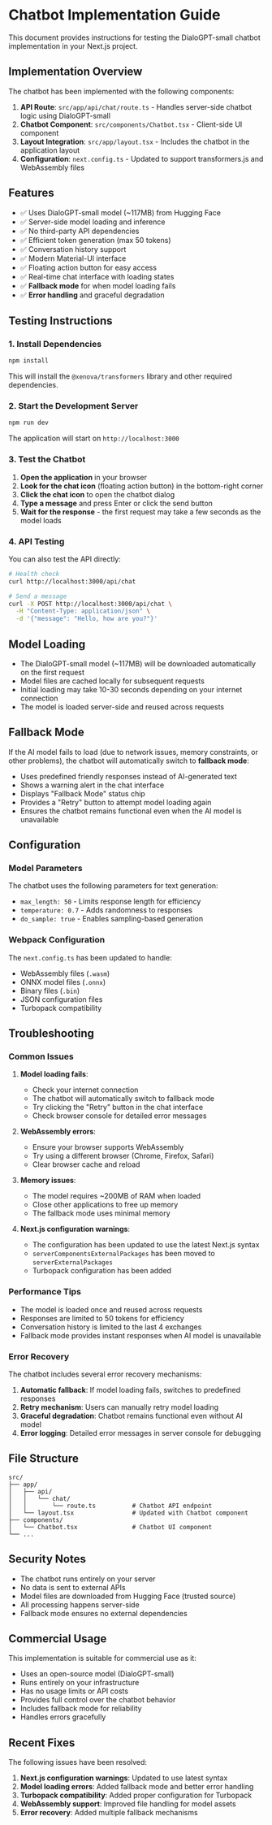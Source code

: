 # Chatbot Implementation Guide

This document provides instructions for testing the DialoGPT-small chatbot implementation in your Next.js project.

## Implementation Overview

The chatbot has been implemented with the following components:

1. **API Route**: `src/app/api/chat/route.ts` - Handles server-side chatbot logic using DialoGPT-small
2. **Chatbot Component**: `src/components/Chatbot.tsx` - Client-side UI component
3. **Layout Integration**: `src/app/layout.tsx` - Includes the chatbot in the application layout
4. **Configuration**: `next.config.ts` - Updated to support transformers.js and WebAssembly files

## Features

- ✅ Uses DialoGPT-small model (~117MB) from Hugging Face
- ✅ Server-side model loading and inference
- ✅ No third-party API dependencies
- ✅ Efficient token generation (max 50 tokens)
- ✅ Conversation history support
- ✅ Modern Material-UI interface
- ✅ Floating action button for easy access
- ✅ Real-time chat interface with loading states
- ✅ **Fallback mode** for when model loading fails
- ✅ **Error handling** and graceful degradation

## Testing Instructions

### 1. Install Dependencies

```bash
npm install
```

This will install the `@xenova/transformers` library and other required dependencies.

### 2. Start the Development Server

```bash
npm run dev
```

The application will start on `http://localhost:3000`

### 3. Test the Chatbot

1. **Open the application** in your browser
2. **Look for the chat icon** (floating action button) in the bottom-right corner
3. **Click the chat icon** to open the chatbot dialog
4. **Type a message** and press Enter or click the send button
5. **Wait for the response** - the first request may take a few seconds as the model loads

### 4. API Testing

You can also test the API directly:

```bash
# Health check
curl http://localhost:3000/api/chat

# Send a message
curl -X POST http://localhost:3000/api/chat \
  -H "Content-Type: application/json" \
  -d '{"message": "Hello, how are you?"}'
```

## Model Loading

- The DialoGPT-small model (~117MB) will be downloaded automatically on the first request
- Model files are cached locally for subsequent requests
- Initial loading may take 10-30 seconds depending on your internet connection
- The model is loaded server-side and reused across requests

## Fallback Mode

If the AI model fails to load (due to network issues, memory constraints, or other problems), the chatbot will automatically switch to **fallback mode**:

- Uses predefined friendly responses instead of AI-generated text
- Shows a warning alert in the chat interface
- Displays "Fallback Mode" status chip
- Provides a "Retry" button to attempt model loading again
- Ensures the chatbot remains functional even when the AI model is unavailable

## Configuration

### Model Parameters

The chatbot uses the following parameters for text generation:
- `max_length: 50` - Limits response length for efficiency
- `temperature: 0.7` - Adds randomness to responses
- `do_sample: true` - Enables sampling-based generation

### Webpack Configuration

The `next.config.ts` has been updated to handle:
- WebAssembly files (`.wasm`)
- ONNX model files (`.onnx`)
- Binary files (`.bin`)
- JSON configuration files
- Turbopack compatibility

## Troubleshooting

### Common Issues

1. **Model loading fails**: 
   - Check your internet connection
   - The chatbot will automatically switch to fallback mode
   - Try clicking the "Retry" button in the chat interface
   - Check browser console for detailed error messages

2. **WebAssembly errors**: 
   - Ensure your browser supports WebAssembly
   - Try using a different browser (Chrome, Firefox, Safari)
   - Clear browser cache and reload

3. **Memory issues**: 
   - The model requires ~200MB of RAM when loaded
   - Close other applications to free up memory
   - The fallback mode uses minimal memory

4. **Next.js configuration warnings**:
   - The configuration has been updated to use the latest Next.js syntax
   - `serverComponentsExternalPackages` has been moved to `serverExternalPackages`
   - Turbopack configuration has been added

### Performance Tips

- The model is loaded once and reused across requests
- Responses are limited to 50 tokens for efficiency
- Conversation history is limited to the last 4 exchanges
- Fallback mode provides instant responses when AI model is unavailable

### Error Recovery

The chatbot includes several error recovery mechanisms:

1. **Automatic fallback**: If model loading fails, switches to predefined responses
2. **Retry mechanism**: Users can manually retry model loading
3. **Graceful degradation**: Chatbot remains functional even without AI model
4. **Error logging**: Detailed error messages in server console for debugging

## File Structure

```
src/
├── app/
│   ├── api/
│   │   └── chat/
│   │       └── route.ts          # Chatbot API endpoint
│   └── layout.tsx                # Updated with Chatbot component
├── components/
│   └── Chatbot.tsx               # Chatbot UI component
└── ...
```

## Security Notes

- The chatbot runs entirely on your server
- No data is sent to external APIs
- Model files are downloaded from Hugging Face (trusted source)
- All processing happens server-side
- Fallback mode ensures no external dependencies

## Commercial Usage

This implementation is suitable for commercial use as it:
- Uses an open-source model (DialoGPT-small)
- Runs entirely on your infrastructure
- Has no usage limits or API costs
- Provides full control over the chatbot behavior
- Includes fallback mode for reliability
- Handles errors gracefully

## Recent Fixes

The following issues have been resolved:

1. **Next.js configuration warnings**: Updated to use latest syntax
2. **Model loading errors**: Added fallback mode and better error handling
3. **Turbopack compatibility**: Added proper configuration for Turbopack
4. **WebAssembly support**: Improved file handling for model assets
5. **Error recovery**: Added multiple fallback mechanisms 